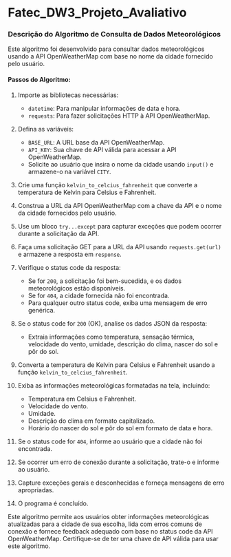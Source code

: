 # Fatec_DW3_Projeto_Avaliativo

### Descrição do Algoritmo de Consulta de Dados Meteorológicos

Este algoritmo foi desenvolvido para consultar dados meteorológicos usando a API OpenWeatherMap com base no nome da cidade fornecido pelo usuário.

#### Passos do Algoritmo:

1. Importe as bibliotecas necessárias:
   - `datetime`: Para manipular informações de data e hora.
   - `requests`: Para fazer solicitações HTTP à API OpenWeatherMap.

2. Defina as variáveis:
   - `BASE_URL`: A URL base da API OpenWeatherMap.
   - `API_KEY`: Sua chave de API válida para acessar a API OpenWeatherMap.
   - Solicite ao usuário que insira o nome da cidade usando `input()` e armazene-o na variável `CITY`.

3. Crie uma função `kelvin_to_celcius_fahrenheit` que converte a temperatura de Kelvin para Celsius e Fahrenheit.

4. Construa a URL da API OpenWeatherMap com a chave da API e o nome da cidade fornecidos pelo usuário.

5. Use um bloco `try...except` para capturar exceções que podem ocorrer durante a solicitação da API.

6. Faça uma solicitação GET para a URL da API usando `requests.get(url)` e armazene a resposta em `response`.

7. Verifique o status code da resposta:
   - Se for `200`, a solicitação foi bem-sucedida, e os dados meteorológicos estão disponíveis.
   - Se for `404`, a cidade fornecida não foi encontrada.
   - Para qualquer outro status code, exiba uma mensagem de erro genérica.

8. Se o status code for `200` (OK), analise os dados JSON da resposta:
   - Extraia informações como temperatura, sensação térmica, velocidade do vento, umidade, descrição do clima, nascer do sol e pôr do sol.

9. Converta a temperatura de Kelvin para Celsius e Fahrenheit usando a função `kelvin_to_celcius_fahrenheit`.

10. Exiba as informações meteorológicas formatadas na tela, incluindo:
    - Temperatura em Celsius e Fahrenheit.
    - Velocidade do vento.
    - Umidade.
    - Descrição do clima em formato capitalizado.
    - Horário do nascer do sol e pôr do sol em formato de data e hora.

11. Se o status code for `404`, informe ao usuário que a cidade não foi encontrada.

12. Se ocorrer um erro de conexão durante a solicitação, trate-o e informe ao usuário.

13. Capture exceções gerais e desconhecidas e forneça mensagens de erro apropriadas.

14. O programa é concluído.

Este algoritmo permite aos usuários obter informações meteorológicas atualizadas para a cidade de sua escolha, lida com erros comuns de conexão e fornece feedback adequado com base no status code da API OpenWeatherMap. Certifique-se de ter uma chave de API válida para usar este algoritmo.
